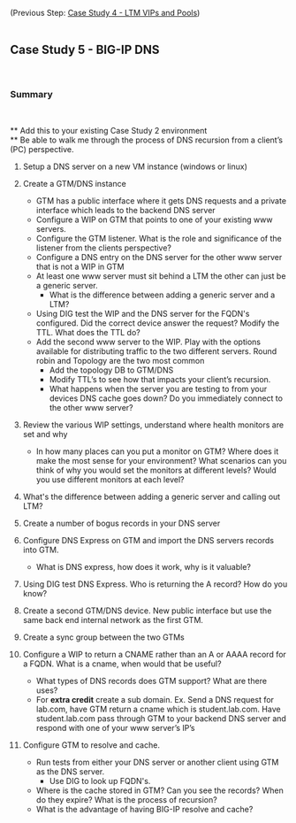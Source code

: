 (Previous Step: [Case Study 4 - LTM VIPs and Pools](https://github.com/grmarxer/Onboarding/blob/master/Case_Study_4-VIPs_and_Pools.md))  
<br/>  

## Case Study 5 - BIG-IP DNS  
<br/>  

### Summary  

  


<br/>  

** Add this to your existing Case Study 2 environment  
** Be able to walk me through the process of DNS recursion from a client’s (PC) perspective.  

1.	Setup a DNS server on a new VM instance (windows or linux)  

2.	Create a GTM/DNS instance 
    - GTM has a public interface where it gets DNS requests and a private interface which leads to the backend DNS server  
    - Configure a WIP on GTM that points to one of your existing www servers.    
    - Configure the GTM listener.  What is the role and significance of the listener from  the clients perspective?  
    - Configure a DNS entry on the DNS server for the other www server that is not a WIP in GTM  
    - At least one www server must sit behind a LTM the other can just be a generic server.  
        - What is the difference between adding a generic server and a LTM?  
    - Using DIG test the WIP and the DNS server for the FQDN's configured.  Did the correct device answer the request?  Modify the TTL.  What does the TTL do?  
    - Add the second www server to the WIP.  Play with the options available for distributing traffic to the two different servers.  Round robin and Topology are the two most common  
        - Add the topology DB to GTM/DNS
        - Modify TTL’s to see how that impacts your client’s recursion.
        - What happens when the server you are testing to from your devices DNS cache goes down?  Do you immediately connect to the other www server?  

3.	Review the various WIP settings, understand where health monitors are set and why  
    - In how many places can you put a monitor on GTM?  Where does it make the most sense for your environment?  What scenarios can you think of why you would set the monitors at different levels?  Would you use different monitors at each level?  

4.	What's the difference between adding a generic server and calling out LTM?  

5.	Create a number of bogus records in your DNS server  

6.	Configure DNS Express on GTM and import the DNS servers records into GTM.  
    - What is DNS express, how does it work, why is it valuable?  

7.	Using DIG test DNS Express.  Who is returning the A record?  How do you know?  

8.	Create a second GTM/DNS device. New public interface but use the same back end internal network as the first GTM.  

9.	Create a sync group between the two GTMs  

10.	Configure a WIP to return a CNAME rather than an A or AAAA record for a FQDN.  What is a cname, when would that be useful?  
    - What types of DNS records does GTM support?  What are there uses?  
    - For __extra credit__ create a sub domain.  Ex.  Send a DNS request for lab.com, have GTM return a cname which is student.lab.com.  Have student.lab.com pass through GTM to your backend DNS server and respond with one of your www server’s IP’s  

11.	Configure GTM to resolve and cache.  
    - Run tests from either your DNS server or another client using GTM as the DNS server.   
        - Use DIG to look up FQDN's.  
    - Where is the cache stored in GTM? Can you see the records? When do they expire?  What is the process of recursion?  
    - What is the advantage of having BIG-IP resolve and cache?  
